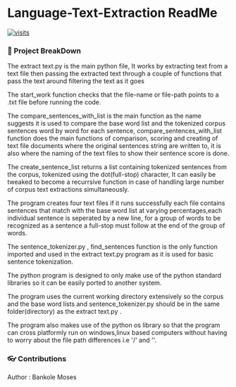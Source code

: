 
# Language-Text-Extraction ReadMe

[![visits](https://github-visit-counter.herokuapp.com/mosesab/Language-Text-Extraction-/visits.svg)](#)

### 🍿 Project BreakDown
The extract text.py is the main python file, It works by extracting text from a text
file then passing the extracted text through a couple of functions that
pass the text around filtering the text as it goes

The start_work function checks that the file-name or file-path points
to a .txt file before running the code.

The compare_sentences_with_list is the main function as the name
suggests it is used to compare the base word list and the tokenized
corpus sentences word by word for each sentence,
compare_sentences_with_list function does the main functions of
comparison, scoring and creating of text file documents where the
original sentences string are written to, it is also where the naming of
the text files to show their sentence score is done.

The create_sentence_list returns a list containing tokenized sentences
from the corpus, tokenized using the dot(full-stop) character, It can
easily be tweaked to become a recurrsive function in case of handling
large number of corpus text extractions simultaneously.

The program creates four text files if it runs successfully each file
contains sentences that match with the base word list at varying
percentages,each individual sentence is seperated by a new line, for a
group of words to be recognized as a sentence a full-stop must follow at
the end of the group of words.

The sentence_tokenizer.py , find_sentences function is the only
function imported and used in the extract text.py program as it is used
for basic sentence tokenization.

The python program is designed to only make use of the python standard
libraries so it can be easily ported to another system.

The program uses the current working directory extensively so the corpus
and the base word lists and sentence_tokenizer.py should be in the same
folder(directory) as the extract text.py .

The program also makes use of the python os library so that the program
can cross platformly run on windows,linux based computers without having
to worry about the file path differences i.e '/' and '\'.

### 👓 Contributions
Author : Bankole Moses

